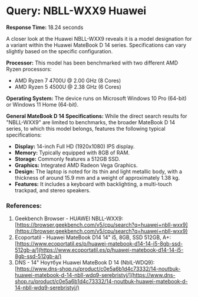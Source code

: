 # Query: NBLL-WXX9 Huawei

**Response Time:** 18.24 seconds

A closer look at the Huawei NBLL-WXX9 reveals it is a model designation for a variant within the Huawei MateBook D 14 series. Specifications can vary slightly based on the specific configuration.

**Processor:** This model has been benchmarked with two different AMD Ryzen processors:
*   AMD Ryzen 7 4700U @ 2.00 GHz (8 Cores)
*   AMD Ryzen 5 4500U @ 2.38 GHz (6 Cores)

**Operating System:** The device runs on Microsoft Windows 10 Pro (64-bit) or Windows 11 Home (64-bit).

**General MateBook D 14 Specifications:** While the direct search results for "NBLL-WXX9" are limited to benchmarks, the broader MateBook D 14 series, to which this model belongs, features the following typical specifications:

*   **Display:** 14-inch Full HD (1920x1080) IPS display.
*   **Memory:** Typically equipped with 8GB of RAM.
*   **Storage:** Commonly features a 512GB SSD.
*   **Graphics:** Integrated AMD Radeon Vega Graphics.
*   **Design:** The laptop is noted for its thin and light metallic body, with a thickness of around 15.9 mm and a weight of approximately 1.38 kg.
*   **Features:** It includes a keyboard with backlighting, a multi-touch trackpad, and stereo speakers.

### References:

1.  Geekbench Browser - HUAWEI NBLL-WXX9: [https://browser.geekbench.com/v5/cpu/search?q=huawei+nbll-wxx9](https://browser.geekbench.com/v5/cpu/search?q=huawei+nbll-wxx9)
2.  Ecoportatil - Huawei MateBook D14 14" i5, 8GB, SSD 512GB, A+: [https://www.ecoportatil.es/p/huawei-matebook-d14-14-i5-8gb-ssd-512gb-a/](https://www.ecoportatil.es/p/huawei-matebook-d14-14-i5-8gb-ssd-512gb-a/)
3.  DNS - 14" Ноутбук Huawei MateBook D 14 (NblL-WDQ9): [https://www.dns-shop.ru/product/c0e5a6b1d4c73332/14-noutbuk-huawei-matebook-d-14-nbll-wdq9-serebristyj/](https://www.dns-shop.ru/product/c0e5a6b1d4c73332/14-noutbuk-huawei-matebook-d-14-nbll-wdq9-serebristyj/)